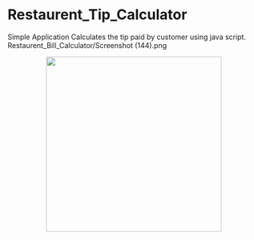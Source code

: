 # Restaurent_Tip_Calculator
Simple Application
Calculates the tip paid by customer using java script.
Restaurent_Bill_Calculator/Screenshot (144).png

<p align="center">
  <img src="Restaurent_Bill_Calculator/Screenshot (144).png" width="350">
</p>

